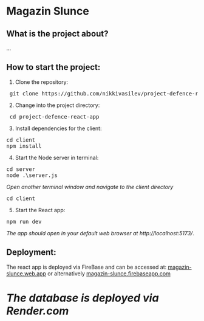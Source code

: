 # Magazin Slunce
## What is the project about?
...
## How to start the project:
1. Clone the repository:
<pre>
 git clone https://github.com/nikkivasilev/project-defence-react-app.git
</pre>  
2. Change into the project directory:

<pre>
 cd project-defence-react-app
</pre>
 
3. Install dependencies for the client:
   
<pre>
cd client
npm install
</pre>

4. Start the Node server in terminal:
   
<pre>
cd server
node .\server.js
</pre>

*Open another terminal window and navigate to the client directory*

<pre>
cd client
</pre>

5. Start the React app:
   
<pre>
npm run dev
</pre>

*The app should open in your default web browser at http://localhost:5173/*.

## Deployment:

The react app is deployed via FireBase and can be accessed at:
[magazin-slunce.web.app](https://magazin-slunce.web.app/)
or alternatively 
[magazin-slunce.firebaseapp.com](https://magazin-slunce.firebaseapp.com/) 

# *The database is deployed via Render.com*
